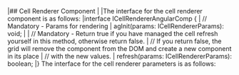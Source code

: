 <framework-specific-section frameworks="angular">
|## Cell Renderer Component
|
|The interface for the cell renderer component is as follows:
</framework-specific-section>

<framework-specific-section frameworks="angular">
<snippet transform={false} language="ts">
|interface ICellRendererAngularComp {
|    // Mandatory - Params for rendering
|    agInit(params: ICellRendererParams): void;
|
|    // Mandatory - Return true if you have managed the cell refresh yourself in this method, otherwise return false.
|    // If you return false, the grid will remove the component from the DOM and create a new component in its place 
|    // with the new values.
|    refresh(params: ICellRendererParams): boolean;
|}
</snippet>
</framework-specific-section>

<framework-specific-section frameworks="angular">
The interface for the cell renderer parameters is as follows:
</framework-specific-section>